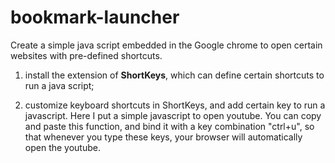 # bookmark-launcher

Create a simple java script embedded in the Google chrome to open certain websites with pre-defined shortcuts.

1. install the extension of **ShortKeys**, which can define certain shortcuts to run a java script;

2. customize keyboard shortcuts in ShortKeys, and add certain key to run a javascript. Here I put a simple javascript to open youtube. You can copy and paste this function, and bind it with a key combination "ctrl+u", so that whenever you type these keys, your browser will automatically open the youtube.





